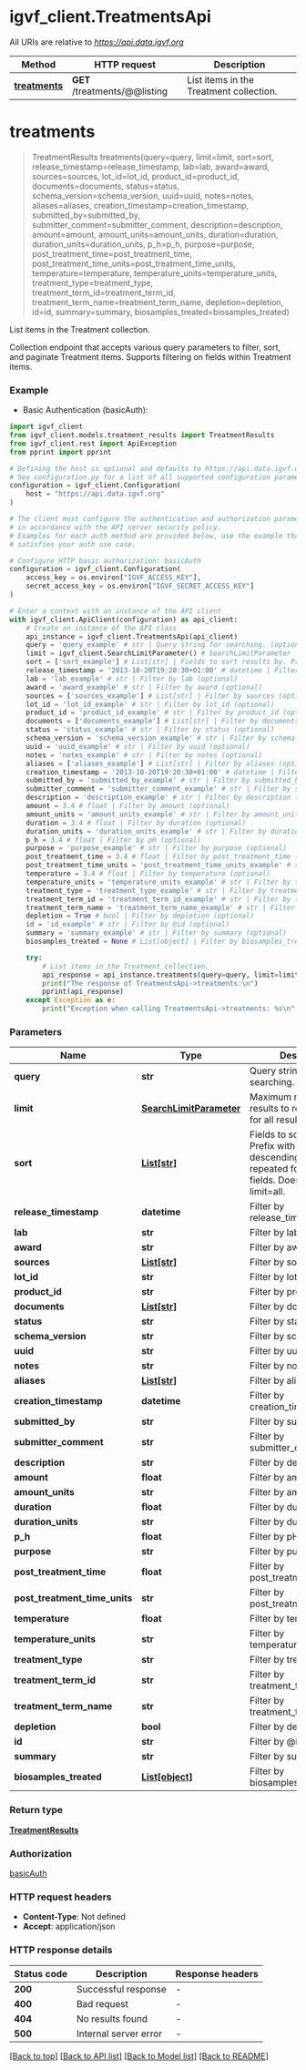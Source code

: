# igvf_client.TreatmentsApi

All URIs are relative to *https://api.data.igvf.org*

Method | HTTP request | Description
------------- | ------------- | -------------
[**treatments**](TreatmentsApi.md#treatments) | **GET** /treatments/@@listing | List items in the Treatment collection.


# **treatments**
> TreatmentResults treatments(query=query, limit=limit, sort=sort, release_timestamp=release_timestamp, lab=lab, award=award, sources=sources, lot_id=lot_id, product_id=product_id, documents=documents, status=status, schema_version=schema_version, uuid=uuid, notes=notes, aliases=aliases, creation_timestamp=creation_timestamp, submitted_by=submitted_by, submitter_comment=submitter_comment, description=description, amount=amount, amount_units=amount_units, duration=duration, duration_units=duration_units, p_h=p_h, purpose=purpose, post_treatment_time=post_treatment_time, post_treatment_time_units=post_treatment_time_units, temperature=temperature, temperature_units=temperature_units, treatment_type=treatment_type, treatment_term_id=treatment_term_id, treatment_term_name=treatment_term_name, depletion=depletion, id=id, summary=summary, biosamples_treated=biosamples_treated)

List items in the Treatment collection.

Collection endpoint that accepts various query parameters to filter, sort, and paginate Treatment items. Supports filtering on fields within Treatment items.

### Example

* Basic Authentication (basicAuth):

```python
import igvf_client
from igvf_client.models.treatment_results import TreatmentResults
from igvf_client.rest import ApiException
from pprint import pprint

# Defining the host is optional and defaults to https://api.data.igvf.org
# See configuration.py for a list of all supported configuration parameters.
configuration = igvf_client.Configuration(
    host = "https://api.data.igvf.org"
)

# The client must configure the authentication and authorization parameters
# in accordance with the API server security policy.
# Examples for each auth method are provided below, use the example that
# satisfies your auth use case.

# Configure HTTP basic authorization: basicAuth
configuration = igvf_client.Configuration(
    access_key = os.environ["IGVF_ACCESS_KEY"],
    secret_access_key = os.environ["IGVF_SECRET_ACCESS_KEY"]
)

# Enter a context with an instance of the API client
with igvf_client.ApiClient(configuration) as api_client:
    # Create an instance of the API class
    api_instance = igvf_client.TreatmentsApi(api_client)
    query = 'query_example' # str | Query string for searching. (optional)
    limit = igvf_client.SearchLimitParameter() # SearchLimitParameter | Maximum number of results to return. Use 'all' for all results. (optional)
    sort = ['sort_example'] # List[str] | Fields to sort results by. Prefix with '-' for descending order. Can be repeated for multiple sort fields. Does not work with limit=all. (optional)
    release_timestamp = '2013-10-20T19:20:30+01:00' # datetime | Filter by release_timestamp (optional)
    lab = 'lab_example' # str | Filter by lab (optional)
    award = 'award_example' # str | Filter by award (optional)
    sources = ['sources_example'] # List[str] | Filter by sources (optional)
    lot_id = 'lot_id_example' # str | Filter by lot_id (optional)
    product_id = 'product_id_example' # str | Filter by product_id (optional)
    documents = ['documents_example'] # List[str] | Filter by documents (optional)
    status = 'status_example' # str | Filter by status (optional)
    schema_version = 'schema_version_example' # str | Filter by schema_version (optional)
    uuid = 'uuid_example' # str | Filter by uuid (optional)
    notes = 'notes_example' # str | Filter by notes (optional)
    aliases = ['aliases_example'] # List[str] | Filter by aliases (optional)
    creation_timestamp = '2013-10-20T19:20:30+01:00' # datetime | Filter by creation_timestamp (optional)
    submitted_by = 'submitted_by_example' # str | Filter by submitted_by (optional)
    submitter_comment = 'submitter_comment_example' # str | Filter by submitter_comment (optional)
    description = 'description_example' # str | Filter by description (optional)
    amount = 3.4 # float | Filter by amount (optional)
    amount_units = 'amount_units_example' # str | Filter by amount_units (optional)
    duration = 3.4 # float | Filter by duration (optional)
    duration_units = 'duration_units_example' # str | Filter by duration_units (optional)
    p_h = 3.4 # float | Filter by pH (optional)
    purpose = 'purpose_example' # str | Filter by purpose (optional)
    post_treatment_time = 3.4 # float | Filter by post_treatment_time (optional)
    post_treatment_time_units = 'post_treatment_time_units_example' # str | Filter by post_treatment_time_units (optional)
    temperature = 3.4 # float | Filter by temperature (optional)
    temperature_units = 'temperature_units_example' # str | Filter by temperature_units (optional)
    treatment_type = 'treatment_type_example' # str | Filter by treatment_type (optional)
    treatment_term_id = 'treatment_term_id_example' # str | Filter by treatment_term_id (optional)
    treatment_term_name = 'treatment_term_name_example' # str | Filter by treatment_term_name (optional)
    depletion = True # bool | Filter by depletion (optional)
    id = 'id_example' # str | Filter by @id (optional)
    summary = 'summary_example' # str | Filter by summary (optional)
    biosamples_treated = None # List[object] | Filter by biosamples_treated (optional)

    try:
        # List items in the Treatment collection.
        api_response = api_instance.treatments(query=query, limit=limit, sort=sort, release_timestamp=release_timestamp, lab=lab, award=award, sources=sources, lot_id=lot_id, product_id=product_id, documents=documents, status=status, schema_version=schema_version, uuid=uuid, notes=notes, aliases=aliases, creation_timestamp=creation_timestamp, submitted_by=submitted_by, submitter_comment=submitter_comment, description=description, amount=amount, amount_units=amount_units, duration=duration, duration_units=duration_units, p_h=p_h, purpose=purpose, post_treatment_time=post_treatment_time, post_treatment_time_units=post_treatment_time_units, temperature=temperature, temperature_units=temperature_units, treatment_type=treatment_type, treatment_term_id=treatment_term_id, treatment_term_name=treatment_term_name, depletion=depletion, id=id, summary=summary, biosamples_treated=biosamples_treated)
        print("The response of TreatmentsApi->treatments:\n")
        pprint(api_response)
    except Exception as e:
        print("Exception when calling TreatmentsApi->treatments: %s\n" % e)
```



### Parameters


Name | Type | Description  | Notes
------------- | ------------- | ------------- | -------------
 **query** | **str**| Query string for searching. | [optional] 
 **limit** | [**SearchLimitParameter**](SearchLimitParameter.md)| Maximum number of results to return. Use &#39;all&#39; for all results. | [optional] 
 **sort** | [**List[str]**](List[str].md)| Fields to sort results by. Prefix with &#39;-&#39; for descending order. Can be repeated for multiple sort fields. Does not work with limit&#x3D;all. | [optional] 
 **release_timestamp** | **datetime**| Filter by release_timestamp | [optional] 
 **lab** | **str**| Filter by lab | [optional] 
 **award** | **str**| Filter by award | [optional] 
 **sources** | [**List[str]**](List[str].md)| Filter by sources | [optional] 
 **lot_id** | **str**| Filter by lot_id | [optional] 
 **product_id** | **str**| Filter by product_id | [optional] 
 **documents** | [**List[str]**](List[str].md)| Filter by documents | [optional] 
 **status** | **str**| Filter by status | [optional] 
 **schema_version** | **str**| Filter by schema_version | [optional] 
 **uuid** | **str**| Filter by uuid | [optional] 
 **notes** | **str**| Filter by notes | [optional] 
 **aliases** | [**List[str]**](List[str].md)| Filter by aliases | [optional] 
 **creation_timestamp** | **datetime**| Filter by creation_timestamp | [optional] 
 **submitted_by** | **str**| Filter by submitted_by | [optional] 
 **submitter_comment** | **str**| Filter by submitter_comment | [optional] 
 **description** | **str**| Filter by description | [optional] 
 **amount** | **float**| Filter by amount | [optional] 
 **amount_units** | **str**| Filter by amount_units | [optional] 
 **duration** | **float**| Filter by duration | [optional] 
 **duration_units** | **str**| Filter by duration_units | [optional] 
 **p_h** | **float**| Filter by pH | [optional] 
 **purpose** | **str**| Filter by purpose | [optional] 
 **post_treatment_time** | **float**| Filter by post_treatment_time | [optional] 
 **post_treatment_time_units** | **str**| Filter by post_treatment_time_units | [optional] 
 **temperature** | **float**| Filter by temperature | [optional] 
 **temperature_units** | **str**| Filter by temperature_units | [optional] 
 **treatment_type** | **str**| Filter by treatment_type | [optional] 
 **treatment_term_id** | **str**| Filter by treatment_term_id | [optional] 
 **treatment_term_name** | **str**| Filter by treatment_term_name | [optional] 
 **depletion** | **bool**| Filter by depletion | [optional] 
 **id** | **str**| Filter by @id | [optional] 
 **summary** | **str**| Filter by summary | [optional] 
 **biosamples_treated** | [**List[object]**](List[object].md)| Filter by biosamples_treated | [optional] 

### Return type

[**TreatmentResults**](TreatmentResults.md)

### Authorization

[basicAuth](../README.md#basicAuth)

### HTTP request headers

 - **Content-Type**: Not defined
 - **Accept**: application/json

### HTTP response details

| Status code | Description | Response headers |
|-------------|-------------|------------------|
**200** | Successful response |  -  |
**400** | Bad request |  -  |
**404** | No results found |  -  |
**500** | Internal server error |  -  |

[[Back to top]](#) [[Back to API list]](../README.md#documentation-for-api-endpoints) [[Back to Model list]](../README.md#documentation-for-models) [[Back to README]](../README.md)

